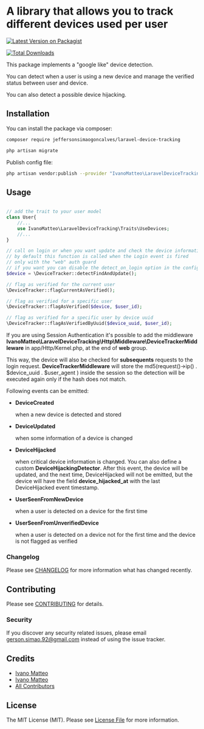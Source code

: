 # A library that allows you to track different devices used per user

[![Latest Version on Packagist](https://img.shields.io/packagist/v/jeffersonsimaogoncalves/laravel-device-tracking.svg?style=flat-square)](https://packagist.org/packages/jeffersonsimaogoncalves/laravel-device-tracking)

<!-- [![Build Status](https://img.shields.io/travis/jeffersonsimaogoncalves/laravel-device-tracking/master.svg?style=flat-square)](https://travis-ci.org/jeffersonsimaogoncalves/laravel-device-tracking)
[![Quality Score](https://img.shields.io/scrutinizer/g/jeffersonsimaogoncalves/laravel-device-tracking.svg?style=flat-square)](https://scrutinizer-ci.com/g/jeffersonsimaogoncalves/laravel-device-tracking)
 -->
[![Total Downloads](https://img.shields.io/packagist/dt/jeffersonsimaogoncalves/laravel-device-tracking.svg?style=flat-square)](https://packagist.org/packages/jeffersonsimaogoncalves/laravel-device-tracking)


This package implements a "google like" device detection.

You can detect when a user is using a new device and manage the verified status between user and device.

You can also detect a possible device hijacking.


## Installation

You can install the package via composer:

```bash
composer require jeffersonsimaogoncalves/laravel-device-tracking
```

```bash
php artisan migrate
```

Publish config file:

```bash
php artisan vendor:publish --provider "IvanoMatteo\LaravelDeviceTracking\LaravelDeviceTrackingServiceProvider" --tag config

```

## Usage

```php

// add the trait to your user model
class User{
    //...
    use IvanoMatteo\LaravelDeviceTracking\Traits\UseDevices;
    //...
}

// call on login or when you want update and check the device informations
// by default this function is called when the Login event is fired 
// only with the "web" auth guard
// if you want you can disable the detect_on_login option in the config file
$device = \DeviceTracker::detectFindAndUpdate();

// flag as verified for the current user
\DeviceTracker::flagCurrentAsVerified();

// flag as verified for a specific user
\DeviceTracker::flagAsVerified($device, $user_id);

// flag as verified for a specific user by device uuid
\DeviceTracker::flagAsVerifiedByUuid($device_uuid, $user_id);
```

If you are using Session Authentication it's possible to add the middleware
**IvanoMatteo\LaravelDeviceTracking\Http\Middleware\DeviceTrackerMiddleware** in app/Http/Kernel.php, at the end of **web** group.

This way, the device will also be checked for **subsequents** requests to the login request.
**DeviceTrackerMiddleware** will store the md5(request()->ip() . $device_uuid . $user_agent ) inside the session
so the detection will be executed again only if the hash does not match.  

Following events can be emitted:

* **DeviceCreated**

    when a new device is detected and stored

* **DeviceUpdated**

    when some information of a device is changed

* **DeviceHijacked**

    when critical device information is changed.
    You can also define a custom **DeviceHijackingDetector**.
    After this event, the device will be updated, and the next time, DeviceHijacked
    will not be emitted, but the device will have the field **device_hijacked_at**
    with the last DeviceHijacked event timestamp.

* **UserSeenFromNewDevice**

    when a user is detected on a device for the first time 

* **UserSeenFromUnverifiedDevice**

    when a user is detected on a device not for the first time and the device is not flagged as verified

### Changelog

Please see [CHANGELOG](CHANGELOG.md) for more information what has changed recently.

## Contributing

Please see [CONTRIBUTING](CONTRIBUTING.md) for details.

### Security

If you discover any security related issues, please email gerson.simao.92@gmail.com instead of using the issue tracker.

## Credits

-   [Ivano Matteo](https://github.com/ivanomatteo)
-   [Ivano Matteo](https://github.com/jeffersonsimaogoncalves)
-   [All Contributors](../../contributors)

## License

The MIT License (MIT). Please see [License File](LICENSE.md) for more information.
